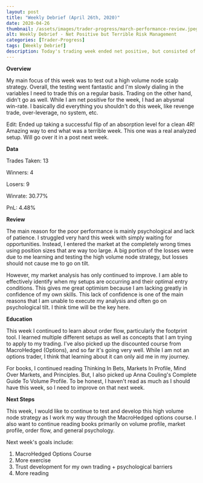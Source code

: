 ```yaml
---
layout: post
title: "Weekly Debrief (April 26th, 2020)"
date: 2020-04-26
thumbnail: /assets/images/trader-progress/march-performance-review.jpeg
alt: Weekly Debrief - Net Positive but Terrible Risk Management
categories: [Trader-Progress]
tags: [Weekly Debrief]
description: Today's trading week ended net positive, but consisted of all of the things you should not do as a trader. Let's go over them.
---
```


**Overview**

My main focus of this week was to test out a high volume node scalp strategy. Overall, the testing went fantastic and I'm slowly dialing in the variables I need to trade this on a regular basis. Trading on the other hand, didn't go as well. While I am net positive for the week, I had an abysmal win-rate. I basically did everything you shouldn't do this week, like revenge trade, over-leverage, no system, etc.

Edit: Ended up taking a successful flip of an absorption level for a clean 4R! Amazing way to end what was a terrible week. This one was a real analyzed setup. Will go over it in a post next week.

**Data**

Trades Taken: 13

Winners: 4

Losers: 9

Winrate: 30.77%

PnL: 4.48%

**Review**

The main reason for the poor performance is mainly psychological and lack of patience. I struggled very hard this week with simply waiting for opportunities. Instead, I entered the market at the completely wrong times using position sizes that are way too large. A big portion of the losses were due to me learning and testing the high volume node strategy, but losses should not cause me to go on tilt.

However, my market analysis has only continued to improve. I am able to effectively identify when my setups are occurring and their optimal entry conditions. This gives me great optimism because I am lacking greatly in confidence of my own skills. This lack of confidence is one of the main reasons that I am unable to execute my analysis and often go on psychological tilt. I think time will be the key here.


**Education**

This week I continued to learn about order flow, particularly the footprint tool. I learned multiple different setups as well as concepts that I am trying to apply to my trading. I've also picked up the discounted course from MacroHedged (Options), and so far it's going very well. While I am not an options trader, I think that learning about it can only aid me in my journey.

For books, I continued reading Thinking In Bets, Markets In Profile, Mind Over Markets, and Principles. But, I also picked up Anna Couling's Complete Guide To Volume Profile. To be honest, I haven't read as much as I should have this week, so I need to improve on that next week.

**Next Steps**

This week, I would like to continue to test and develop this high volume node strategy as I work my way through the MacroHedged options course. I also want to continue reading books primarily on volume profile, market profile, order flow, and general psychology.

Next week's goals include:

1. MacroHedged Options Course
2. More exercise
3. Trust development for my own trading + psychological barriers
4. More reading
